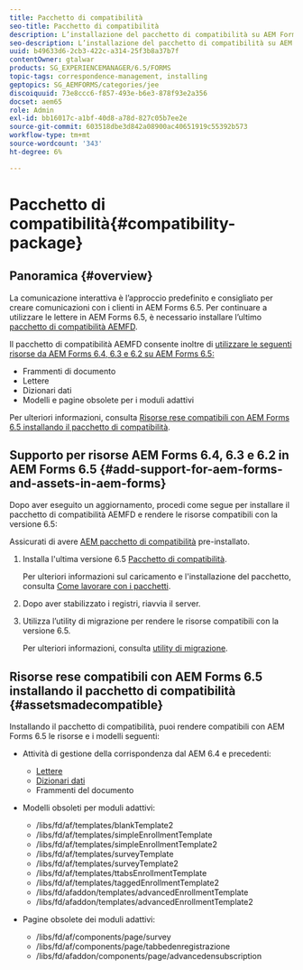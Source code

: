 ```yaml
---
title: Pacchetto di compatibilità
seo-title: Pacchetto di compatibilità
description: L’installazione del pacchetto di compatibilità su AEM Forms 6.5 consente di utilizzare le risorse Gestione Corrispondenza di AEM Forms 6.4 e versioni precedenti e i modelli e le pagine dei moduli adattivi obsoleti
seo-description: L’installazione del pacchetto di compatibilità su AEM Forms 6.4 consente di utilizzare le risorse Gestione Corrispondenza di AEM Forms 6.4 e i modelli e le pagine dei moduli adattivi obsoleti
uuid: b49633d6-2cb3-422c-a314-25f3b8a37b7f
contentOwner: gtalwar
products: SG_EXPERIENCEMANAGER/6.5/FORMS
topic-tags: correspondence-management, installing
geptopics: SG_AEMFORMS/categories/jee
discoiquuid: 73e8ccc6-f857-493e-b6e3-878f93e2a356
docset: aem65
role: Admin
exl-id: bb16017c-a1bf-40d8-a78d-827c05b7ee2e
source-git-commit: 603518dbe3d842a08900ac40651919c55392b573
workflow-type: tm+mt
source-wordcount: '343'
ht-degree: 6%

---
```


# Pacchetto di compatibilità{#compatibility-package}

## Panoramica {#overview}

La comunicazione interattiva è l’approccio predefinito e consigliato per creare comunicazioni con i clienti in AEM Forms 6.5. Per continuare a utilizzare le lettere in AEM Forms 6.5, è necessario installare l’ultimo [pacchetto di compatibilità AEMFD](https://helpx.adobe.com/it/aem-forms/kb/aem-forms-releases.html).

Il pacchetto di compatibilità AEMFD consente inoltre di [utilizzare le seguenti risorse da AEM Forms 6.4, 6.3 e 6.2 su AEM Forms 6.5:](../../forms/using/compatibility-package.md#add-support-for-aem-forms-and-assets-in-aem-forms)

* Frammenti di documento
* Lettere
* Dizionari dati
* Modelli e pagine obsolete per i moduli adattivi

Per ulteriori informazioni, consulta [Risorse rese compatibili con AEM Forms 6.5 installando il pacchetto di compatibilità](../../forms/using/compatibility-package.md#assetsmadecompatible).

## Supporto per risorse AEM Forms 6.4, 6.3 e 6.2 in AEM Forms 6.5 {#add-support-for-aem-forms-and-assets-in-aem-forms}

Dopo aver eseguito un aggiornamento, procedi come segue per installare il pacchetto di compatibilità AEMFD e rendere le risorse compatibili con la versione 6.5:

Assicurati di avere [AEM pacchetto di compatibilità](https://helpx.adobe.com/aem-forms/kb/aem-forms-releases.html) pre-installato.

1. Installa l&#39;ultima versione 6.5 [Pacchetto di compatibilità](https://helpx.adobe.com/aem-forms/kb/aem-forms-releases.html).

   Per ulteriori informazioni sul caricamento e l&#39;installazione del pacchetto, consulta [Come lavorare con i pacchetti](/help/sites-administering/package-manager.md).

1. Dopo aver stabilizzato i registri, riavvia il server.
1. Utilizza l’utility di migrazione per rendere le risorse compatibili con la versione 6.5.

   Per ulteriori informazioni, consulta [utility di migrazione](../../forms/using/migration-utility.md).

## Risorse rese compatibili con AEM Forms 6.5 installando il pacchetto di compatibilità {#assetsmadecompatible}

Installando il pacchetto di compatibilità, puoi rendere compatibili con AEM Forms 6.5 le risorse e i modelli seguenti:

* Attività di gestione della corrispondenza dal AEM 6.4 e precedenti:

   * [Lettere](../../forms/using/create-letter.md)
   * [Dizionari dati](/help/forms/using/data-dictionary.md)
   * Frammenti del documento

* Modelli obsoleti per moduli adattivi:

   * /libs/fd/af/templates/blankTemplate2
   * /libs/fd/af/templates/simpleEnrollmentTemplate
   * /libs/fd/af/templates/simpleEnrollmentTemplate2
   * /libs/fd/af/templates/surveyTemplate
   * /libs/fd/af/templates/surveyTemplate2
   * /libs/fd/af/templates/ttabsEnrollmentTemplate
   * /libs/fd/af/templates/taggedEnrollmentTemplate2
   * /libs/fd/afaddon/templates/advancedEnrollmentTemplate
   * /libs/fd/afaddon/templates/advancedEnrollmentTemplate2

* Pagine obsolete dei moduli adattivi:

   * /libs/fd/af/components/page/survey
   * /libs/fd/af/components/page/tabbedenregistrazione
   * /libs/fd/afaddon/components/page/advancedensubscription

